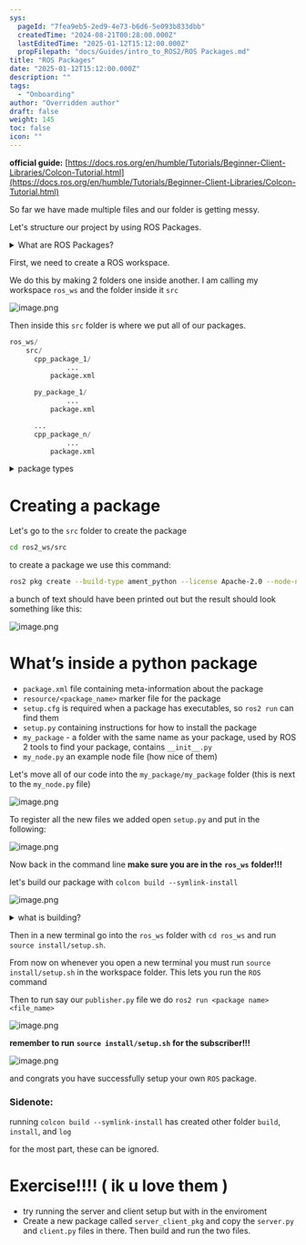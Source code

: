 ```yaml
---
sys:
  pageId: "7fea9eb5-2ed9-4e73-b6d6-5e093b833dbb"
  createdTime: "2024-08-21T00:28:00.000Z"
  lastEditedTime: "2025-01-12T15:12:00.000Z"
  propFilepath: "docs/Guides/intro_to_ROS2/ROS Packages.md"
title: "ROS Packages"
date: "2025-01-12T15:12:00.000Z"
description: ""
tags:
  - "Onboarding"
author: "Overridden author"
draft: false
weight: 145
toc: false
icon: ""
---
```


**official guide:** [https://docs.ros.org/en/humble/Tutorials/Beginner-Client-Libraries/Colcon-Tutorial.html](https://docs.ros.org/en/humble/Tutorials/Beginner-Client-Libraries/Colcon-Tutorial.html)

So far we have made multiple files and our folder is getting messy.

Let's structure our project by using ROS Packages.

<details>

<summary>What are ROS Packages?</summary>

ROS Packages are, as the name implies, packages of code that are highly sharable between ROS developers.

They consist of a folder, `package.xml` file, and source code

```python
      cpp_package_1/
		      ... imagine much code files here ..
          package.xml
```

</details>

First, we need to create a ROS workspace.

We do this by making 2 folders one inside another. I am calling my workspace `ros_ws` and the folder inside it `src`

![image.png](https://prod-files-secure.s3.us-west-2.amazonaws.com/d518164a-d88e-44d1-a4ee-3adb3bd8bce0/70706947-fd18-4537-a67b-e12946812d31/image.png?X-Amz-Algorithm=AWS4-HMAC-SHA256&X-Amz-Content-Sha256=UNSIGNED-PAYLOAD&X-Amz-Credential=ASIAZI2LB4662M4QX2CF%2F20250528%2Fus-west-2%2Fs3%2Faws4_request&X-Amz-Date=20250528T081234Z&X-Amz-Expires=3600&X-Amz-Security-Token=IQoJb3JpZ2luX2VjEKj%2F%2F%2F%2F%2F%2F%2F%2F%2F%2FwEaCXVzLXdlc3QtMiJIMEYCIQDP1iwWNxD85klIZ4teVQubm3dQPDpSyQeQ806GA3b%2FNAIhAKC0lwOnQ5KUb2eahp3GWRtDitk14soyzhvudLOOOrgMKv8DCHAQABoMNjM3NDIzMTgzODA1IgyvBzRhdpP5bw8BHlEq3AML6NSDxTajiqy%2BH48qyMZlP9KKPQRfP4cLmjTx8Gx3AEa0CfyCgMiXp7ATcncg9cTOqdBPlaSOJ8bGh%2BaLDNowhIKWT3mzX3s9GtmvODbYd8gegUOMMCAoOoUDttsugKUU308WPgaO7i3jJrycWbD%2BDcVI8Cjz1yCof%2FjxxeY69q96IJfKooWovu2XFGgdjbmr2Tf11fV0ZUGHqPvxlETW2PpRElzRQfkScqZhXCCecqCS213yDEOR0GO8iTOqmThxnayHJu39EsOq%2BJEfBEWAUJj15IrmVynhrBh1y4tVZeU6ZW0u9fw7JUE9jDj5pvdfY5NzpcfgzRjYb1QOYA4g2xHvCzK1cb0%2BNGJuvWUNcA5pmlv3xyKXdylHXNt3r4q15CaOrPvd5dVG0bis8YvNaXdeDQZmNlHu0k6%2BSvZzwIFDWr9CnChX76b%2FdMv2BwzcLQ%2Bpd0u%2FWku2o%2FvUigzMm9iTcLg3pR7YoPPHS5XpftZhpXQfWWi8pXNuaEyT%2Bl0q1CU1TLr3IaoDV3duTR3bOJvzAfMJrpHdeUlYpNQB8OBHYWlLNWGaUt1Sq%2FsWxjo%2Fsr6Ctp2WHB1OYgaMHiAz%2F%2FcX3BudA2gJ0gWWq7FjuVMoaopEYr6MeS3EJTDq9drBBjqkAdx%2FQF5cfb7KEswm2CuDYKheZ5jwnCigHCloxCcvwdL%2BTY4eFn8blg73DgewGQMn7nErvj9msP36MFxhhIpbfQupqBYi44Nl5xqeaL0eyD%2Bs7%2BsS6omTQqE%2BJSNQlKhm9%2F18XdmYA3xDBG0irtdFicmSMMsfnTlBjHHA481p3lfTsoDuQ1jl6J9tC%2FvvOxlHeaEaV%2BvpI8qFUHTui0e7rMssbvyh&X-Amz-Signature=f874c5a2018ba3382f00968320bf8eeafe8af26258658a839359583152cf9558&X-Amz-SignedHeaders=host&x-id=GetObject)

Then inside this `src` folder is where we put all of our packages.

```python
ros_ws/
    src/
      cpp_package_1/
		      ...
          package.xml

      py_package_1/
		      ...
          package.xml

      ...
      cpp_package_n/
		      ...
          package.xml

```

<details>

<summary>package types</summary>

packages can be either `C++` or python.

the intern file structure is different for each but for this guide we will stick to creating python packages

</details>

# Creating a package

Let's go to the `src` folder to create the package

```bash
cd ros2_ws/src
```

to create a package we use this command:

```bash
ros2 pkg create --build-type ament_python --license Apache-2.0 --node-name my_node my_package
```

a bunch of text should have been printed out but the result should look something like this:

![image.png](https://prod-files-secure.s3.us-west-2.amazonaws.com/d518164a-d88e-44d1-a4ee-3adb3bd8bce0/e6cf1e3f-8512-4a3e-b131-079f800bf3e8/image.png?X-Amz-Algorithm=AWS4-HMAC-SHA256&X-Amz-Content-Sha256=UNSIGNED-PAYLOAD&X-Amz-Credential=ASIAZI2LB4662M4QX2CF%2F20250528%2Fus-west-2%2Fs3%2Faws4_request&X-Amz-Date=20250528T081234Z&X-Amz-Expires=3600&X-Amz-Security-Token=IQoJb3JpZ2luX2VjEKj%2F%2F%2F%2F%2F%2F%2F%2F%2F%2FwEaCXVzLXdlc3QtMiJIMEYCIQDP1iwWNxD85klIZ4teVQubm3dQPDpSyQeQ806GA3b%2FNAIhAKC0lwOnQ5KUb2eahp3GWRtDitk14soyzhvudLOOOrgMKv8DCHAQABoMNjM3NDIzMTgzODA1IgyvBzRhdpP5bw8BHlEq3AML6NSDxTajiqy%2BH48qyMZlP9KKPQRfP4cLmjTx8Gx3AEa0CfyCgMiXp7ATcncg9cTOqdBPlaSOJ8bGh%2BaLDNowhIKWT3mzX3s9GtmvODbYd8gegUOMMCAoOoUDttsugKUU308WPgaO7i3jJrycWbD%2BDcVI8Cjz1yCof%2FjxxeY69q96IJfKooWovu2XFGgdjbmr2Tf11fV0ZUGHqPvxlETW2PpRElzRQfkScqZhXCCecqCS213yDEOR0GO8iTOqmThxnayHJu39EsOq%2BJEfBEWAUJj15IrmVynhrBh1y4tVZeU6ZW0u9fw7JUE9jDj5pvdfY5NzpcfgzRjYb1QOYA4g2xHvCzK1cb0%2BNGJuvWUNcA5pmlv3xyKXdylHXNt3r4q15CaOrPvd5dVG0bis8YvNaXdeDQZmNlHu0k6%2BSvZzwIFDWr9CnChX76b%2FdMv2BwzcLQ%2Bpd0u%2FWku2o%2FvUigzMm9iTcLg3pR7YoPPHS5XpftZhpXQfWWi8pXNuaEyT%2Bl0q1CU1TLr3IaoDV3duTR3bOJvzAfMJrpHdeUlYpNQB8OBHYWlLNWGaUt1Sq%2FsWxjo%2Fsr6Ctp2WHB1OYgaMHiAz%2F%2FcX3BudA2gJ0gWWq7FjuVMoaopEYr6MeS3EJTDq9drBBjqkAdx%2FQF5cfb7KEswm2CuDYKheZ5jwnCigHCloxCcvwdL%2BTY4eFn8blg73DgewGQMn7nErvj9msP36MFxhhIpbfQupqBYi44Nl5xqeaL0eyD%2Bs7%2BsS6omTQqE%2BJSNQlKhm9%2F18XdmYA3xDBG0irtdFicmSMMsfnTlBjHHA481p3lfTsoDuQ1jl6J9tC%2FvvOxlHeaEaV%2BvpI8qFUHTui0e7rMssbvyh&X-Amz-Signature=545c59dff724008f68ccb896ba42253838f9e284d2d92fb9fab475606507ed81&X-Amz-SignedHeaders=host&x-id=GetObject)

# What’s inside a python package

- `package.xml` file containing meta-information about the package
- `resource/<package_name>` marker file for the package
- `setup.cfg` is required when a package has executables, so `ros2 run` can find them
- `setup.py` containing instructions for how to install the package
- `my_package` - a folder with the same name as your package, used by ROS 2 tools to find your package, contains `__init__.py`
- `my_node.py` an example node file (how nice of them)

Let's move all of our code into the `my_package/my_package` folder (this is next to the `my_node.py` file)

![image.png](https://prod-files-secure.s3.us-west-2.amazonaws.com/d518164a-d88e-44d1-a4ee-3adb3bd8bce0/9ce58f11-0da9-4d3e-b86d-506a9685d378/image.png?X-Amz-Algorithm=AWS4-HMAC-SHA256&X-Amz-Content-Sha256=UNSIGNED-PAYLOAD&X-Amz-Credential=ASIAZI2LB4662M4QX2CF%2F20250528%2Fus-west-2%2Fs3%2Faws4_request&X-Amz-Date=20250528T081234Z&X-Amz-Expires=3600&X-Amz-Security-Token=IQoJb3JpZ2luX2VjEKj%2F%2F%2F%2F%2F%2F%2F%2F%2F%2FwEaCXVzLXdlc3QtMiJIMEYCIQDP1iwWNxD85klIZ4teVQubm3dQPDpSyQeQ806GA3b%2FNAIhAKC0lwOnQ5KUb2eahp3GWRtDitk14soyzhvudLOOOrgMKv8DCHAQABoMNjM3NDIzMTgzODA1IgyvBzRhdpP5bw8BHlEq3AML6NSDxTajiqy%2BH48qyMZlP9KKPQRfP4cLmjTx8Gx3AEa0CfyCgMiXp7ATcncg9cTOqdBPlaSOJ8bGh%2BaLDNowhIKWT3mzX3s9GtmvODbYd8gegUOMMCAoOoUDttsugKUU308WPgaO7i3jJrycWbD%2BDcVI8Cjz1yCof%2FjxxeY69q96IJfKooWovu2XFGgdjbmr2Tf11fV0ZUGHqPvxlETW2PpRElzRQfkScqZhXCCecqCS213yDEOR0GO8iTOqmThxnayHJu39EsOq%2BJEfBEWAUJj15IrmVynhrBh1y4tVZeU6ZW0u9fw7JUE9jDj5pvdfY5NzpcfgzRjYb1QOYA4g2xHvCzK1cb0%2BNGJuvWUNcA5pmlv3xyKXdylHXNt3r4q15CaOrPvd5dVG0bis8YvNaXdeDQZmNlHu0k6%2BSvZzwIFDWr9CnChX76b%2FdMv2BwzcLQ%2Bpd0u%2FWku2o%2FvUigzMm9iTcLg3pR7YoPPHS5XpftZhpXQfWWi8pXNuaEyT%2Bl0q1CU1TLr3IaoDV3duTR3bOJvzAfMJrpHdeUlYpNQB8OBHYWlLNWGaUt1Sq%2FsWxjo%2Fsr6Ctp2WHB1OYgaMHiAz%2F%2FcX3BudA2gJ0gWWq7FjuVMoaopEYr6MeS3EJTDq9drBBjqkAdx%2FQF5cfb7KEswm2CuDYKheZ5jwnCigHCloxCcvwdL%2BTY4eFn8blg73DgewGQMn7nErvj9msP36MFxhhIpbfQupqBYi44Nl5xqeaL0eyD%2Bs7%2BsS6omTQqE%2BJSNQlKhm9%2F18XdmYA3xDBG0irtdFicmSMMsfnTlBjHHA481p3lfTsoDuQ1jl6J9tC%2FvvOxlHeaEaV%2BvpI8qFUHTui0e7rMssbvyh&X-Amz-Signature=23a044eaea98167c6f28857ed787f31a96a270d03ef99838663502d6df9cfa4e&X-Amz-SignedHeaders=host&x-id=GetObject)

To register all the new files we added open `setup.py` and put in the following:

![image.png](https://prod-files-secure.s3.us-west-2.amazonaws.com/d518164a-d88e-44d1-a4ee-3adb3bd8bce0/1cd7c262-4cae-4496-9d75-c178537d24a2/image.png?X-Amz-Algorithm=AWS4-HMAC-SHA256&X-Amz-Content-Sha256=UNSIGNED-PAYLOAD&X-Amz-Credential=ASIAZI2LB4662M4QX2CF%2F20250528%2Fus-west-2%2Fs3%2Faws4_request&X-Amz-Date=20250528T081234Z&X-Amz-Expires=3600&X-Amz-Security-Token=IQoJb3JpZ2luX2VjEKj%2F%2F%2F%2F%2F%2F%2F%2F%2F%2FwEaCXVzLXdlc3QtMiJIMEYCIQDP1iwWNxD85klIZ4teVQubm3dQPDpSyQeQ806GA3b%2FNAIhAKC0lwOnQ5KUb2eahp3GWRtDitk14soyzhvudLOOOrgMKv8DCHAQABoMNjM3NDIzMTgzODA1IgyvBzRhdpP5bw8BHlEq3AML6NSDxTajiqy%2BH48qyMZlP9KKPQRfP4cLmjTx8Gx3AEa0CfyCgMiXp7ATcncg9cTOqdBPlaSOJ8bGh%2BaLDNowhIKWT3mzX3s9GtmvODbYd8gegUOMMCAoOoUDttsugKUU308WPgaO7i3jJrycWbD%2BDcVI8Cjz1yCof%2FjxxeY69q96IJfKooWovu2XFGgdjbmr2Tf11fV0ZUGHqPvxlETW2PpRElzRQfkScqZhXCCecqCS213yDEOR0GO8iTOqmThxnayHJu39EsOq%2BJEfBEWAUJj15IrmVynhrBh1y4tVZeU6ZW0u9fw7JUE9jDj5pvdfY5NzpcfgzRjYb1QOYA4g2xHvCzK1cb0%2BNGJuvWUNcA5pmlv3xyKXdylHXNt3r4q15CaOrPvd5dVG0bis8YvNaXdeDQZmNlHu0k6%2BSvZzwIFDWr9CnChX76b%2FdMv2BwzcLQ%2Bpd0u%2FWku2o%2FvUigzMm9iTcLg3pR7YoPPHS5XpftZhpXQfWWi8pXNuaEyT%2Bl0q1CU1TLr3IaoDV3duTR3bOJvzAfMJrpHdeUlYpNQB8OBHYWlLNWGaUt1Sq%2FsWxjo%2Fsr6Ctp2WHB1OYgaMHiAz%2F%2FcX3BudA2gJ0gWWq7FjuVMoaopEYr6MeS3EJTDq9drBBjqkAdx%2FQF5cfb7KEswm2CuDYKheZ5jwnCigHCloxCcvwdL%2BTY4eFn8blg73DgewGQMn7nErvj9msP36MFxhhIpbfQupqBYi44Nl5xqeaL0eyD%2Bs7%2BsS6omTQqE%2BJSNQlKhm9%2F18XdmYA3xDBG0irtdFicmSMMsfnTlBjHHA481p3lfTsoDuQ1jl6J9tC%2FvvOxlHeaEaV%2BvpI8qFUHTui0e7rMssbvyh&X-Amz-Signature=6446fb71154796bf7d0bf74d9f03638fa8d882334388d977446b064c87402fb4&X-Amz-SignedHeaders=host&x-id=GetObject)

Now back in the command line **make sure you are in the** **`ros_ws`** **folder!!!**

let's build our package with `colcon build --symlink-install`

![image.png](https://prod-files-secure.s3.us-west-2.amazonaws.com/d518164a-d88e-44d1-a4ee-3adb3bd8bce0/2f2a0d27-b173-48fd-b189-5f5c0ce65619/image.png?X-Amz-Algorithm=AWS4-HMAC-SHA256&X-Amz-Content-Sha256=UNSIGNED-PAYLOAD&X-Amz-Credential=ASIAZI2LB4662M4QX2CF%2F20250528%2Fus-west-2%2Fs3%2Faws4_request&X-Amz-Date=20250528T081234Z&X-Amz-Expires=3600&X-Amz-Security-Token=IQoJb3JpZ2luX2VjEKj%2F%2F%2F%2F%2F%2F%2F%2F%2F%2FwEaCXVzLXdlc3QtMiJIMEYCIQDP1iwWNxD85klIZ4teVQubm3dQPDpSyQeQ806GA3b%2FNAIhAKC0lwOnQ5KUb2eahp3GWRtDitk14soyzhvudLOOOrgMKv8DCHAQABoMNjM3NDIzMTgzODA1IgyvBzRhdpP5bw8BHlEq3AML6NSDxTajiqy%2BH48qyMZlP9KKPQRfP4cLmjTx8Gx3AEa0CfyCgMiXp7ATcncg9cTOqdBPlaSOJ8bGh%2BaLDNowhIKWT3mzX3s9GtmvODbYd8gegUOMMCAoOoUDttsugKUU308WPgaO7i3jJrycWbD%2BDcVI8Cjz1yCof%2FjxxeY69q96IJfKooWovu2XFGgdjbmr2Tf11fV0ZUGHqPvxlETW2PpRElzRQfkScqZhXCCecqCS213yDEOR0GO8iTOqmThxnayHJu39EsOq%2BJEfBEWAUJj15IrmVynhrBh1y4tVZeU6ZW0u9fw7JUE9jDj5pvdfY5NzpcfgzRjYb1QOYA4g2xHvCzK1cb0%2BNGJuvWUNcA5pmlv3xyKXdylHXNt3r4q15CaOrPvd5dVG0bis8YvNaXdeDQZmNlHu0k6%2BSvZzwIFDWr9CnChX76b%2FdMv2BwzcLQ%2Bpd0u%2FWku2o%2FvUigzMm9iTcLg3pR7YoPPHS5XpftZhpXQfWWi8pXNuaEyT%2Bl0q1CU1TLr3IaoDV3duTR3bOJvzAfMJrpHdeUlYpNQB8OBHYWlLNWGaUt1Sq%2FsWxjo%2Fsr6Ctp2WHB1OYgaMHiAz%2F%2FcX3BudA2gJ0gWWq7FjuVMoaopEYr6MeS3EJTDq9drBBjqkAdx%2FQF5cfb7KEswm2CuDYKheZ5jwnCigHCloxCcvwdL%2BTY4eFn8blg73DgewGQMn7nErvj9msP36MFxhhIpbfQupqBYi44Nl5xqeaL0eyD%2Bs7%2BsS6omTQqE%2BJSNQlKhm9%2F18XdmYA3xDBG0irtdFicmSMMsfnTlBjHHA481p3lfTsoDuQ1jl6J9tC%2FvvOxlHeaEaV%2BvpI8qFUHTui0e7rMssbvyh&X-Amz-Signature=07071bc241dbf1769028bc33bb9bed74195e215e2202c00259dc8c5d87b5a7d4&X-Amz-SignedHeaders=host&x-id=GetObject)

<details>

<summary>what is building?</summary>

if you are a CS major at Rose-Hulman you will learn the answer to this in CSSE132

but TLDR; is it combines all the code files into one program that can be run easily 

</details>

Then in a new terminal go into the `ros_ws` folder with `cd ros_ws` and run `source install/setup.sh`. 

From now on whenever you open a new terminal you must run `source install/setup.sh` in the workspace folder. This lets you run the `ROS` command

Then to run say our `publisher.py` file we do `ros2 run <package name> <file_name>`

![image.png](https://prod-files-secure.s3.us-west-2.amazonaws.com/d518164a-d88e-44d1-a4ee-3adb3bd8bce0/4f4b1219-3a44-4632-aa0a-ce3471699f59/image.png?X-Amz-Algorithm=AWS4-HMAC-SHA256&X-Amz-Content-Sha256=UNSIGNED-PAYLOAD&X-Amz-Credential=ASIAZI2LB4662M4QX2CF%2F20250528%2Fus-west-2%2Fs3%2Faws4_request&X-Amz-Date=20250528T081234Z&X-Amz-Expires=3600&X-Amz-Security-Token=IQoJb3JpZ2luX2VjEKj%2F%2F%2F%2F%2F%2F%2F%2F%2F%2FwEaCXVzLXdlc3QtMiJIMEYCIQDP1iwWNxD85klIZ4teVQubm3dQPDpSyQeQ806GA3b%2FNAIhAKC0lwOnQ5KUb2eahp3GWRtDitk14soyzhvudLOOOrgMKv8DCHAQABoMNjM3NDIzMTgzODA1IgyvBzRhdpP5bw8BHlEq3AML6NSDxTajiqy%2BH48qyMZlP9KKPQRfP4cLmjTx8Gx3AEa0CfyCgMiXp7ATcncg9cTOqdBPlaSOJ8bGh%2BaLDNowhIKWT3mzX3s9GtmvODbYd8gegUOMMCAoOoUDttsugKUU308WPgaO7i3jJrycWbD%2BDcVI8Cjz1yCof%2FjxxeY69q96IJfKooWovu2XFGgdjbmr2Tf11fV0ZUGHqPvxlETW2PpRElzRQfkScqZhXCCecqCS213yDEOR0GO8iTOqmThxnayHJu39EsOq%2BJEfBEWAUJj15IrmVynhrBh1y4tVZeU6ZW0u9fw7JUE9jDj5pvdfY5NzpcfgzRjYb1QOYA4g2xHvCzK1cb0%2BNGJuvWUNcA5pmlv3xyKXdylHXNt3r4q15CaOrPvd5dVG0bis8YvNaXdeDQZmNlHu0k6%2BSvZzwIFDWr9CnChX76b%2FdMv2BwzcLQ%2Bpd0u%2FWku2o%2FvUigzMm9iTcLg3pR7YoPPHS5XpftZhpXQfWWi8pXNuaEyT%2Bl0q1CU1TLr3IaoDV3duTR3bOJvzAfMJrpHdeUlYpNQB8OBHYWlLNWGaUt1Sq%2FsWxjo%2Fsr6Ctp2WHB1OYgaMHiAz%2F%2FcX3BudA2gJ0gWWq7FjuVMoaopEYr6MeS3EJTDq9drBBjqkAdx%2FQF5cfb7KEswm2CuDYKheZ5jwnCigHCloxCcvwdL%2BTY4eFn8blg73DgewGQMn7nErvj9msP36MFxhhIpbfQupqBYi44Nl5xqeaL0eyD%2Bs7%2BsS6omTQqE%2BJSNQlKhm9%2F18XdmYA3xDBG0irtdFicmSMMsfnTlBjHHA481p3lfTsoDuQ1jl6J9tC%2FvvOxlHeaEaV%2BvpI8qFUHTui0e7rMssbvyh&X-Amz-Signature=081df407cbdd8405f130637fdaf877fdbf3dbe3de9dba84b414dc69c9f941457&X-Amz-SignedHeaders=host&x-id=GetObject)

**remember to run** **`source install/setup.sh`** **for the subscriber!!!**

![image.png](https://prod-files-secure.s3.us-west-2.amazonaws.com/d518164a-d88e-44d1-a4ee-3adb3bd8bce0/02121119-dad4-49ec-8356-c956108b4243/image.png?X-Amz-Algorithm=AWS4-HMAC-SHA256&X-Amz-Content-Sha256=UNSIGNED-PAYLOAD&X-Amz-Credential=ASIAZI2LB4662M4QX2CF%2F20250528%2Fus-west-2%2Fs3%2Faws4_request&X-Amz-Date=20250528T081234Z&X-Amz-Expires=3600&X-Amz-Security-Token=IQoJb3JpZ2luX2VjEKj%2F%2F%2F%2F%2F%2F%2F%2F%2F%2FwEaCXVzLXdlc3QtMiJIMEYCIQDP1iwWNxD85klIZ4teVQubm3dQPDpSyQeQ806GA3b%2FNAIhAKC0lwOnQ5KUb2eahp3GWRtDitk14soyzhvudLOOOrgMKv8DCHAQABoMNjM3NDIzMTgzODA1IgyvBzRhdpP5bw8BHlEq3AML6NSDxTajiqy%2BH48qyMZlP9KKPQRfP4cLmjTx8Gx3AEa0CfyCgMiXp7ATcncg9cTOqdBPlaSOJ8bGh%2BaLDNowhIKWT3mzX3s9GtmvODbYd8gegUOMMCAoOoUDttsugKUU308WPgaO7i3jJrycWbD%2BDcVI8Cjz1yCof%2FjxxeY69q96IJfKooWovu2XFGgdjbmr2Tf11fV0ZUGHqPvxlETW2PpRElzRQfkScqZhXCCecqCS213yDEOR0GO8iTOqmThxnayHJu39EsOq%2BJEfBEWAUJj15IrmVynhrBh1y4tVZeU6ZW0u9fw7JUE9jDj5pvdfY5NzpcfgzRjYb1QOYA4g2xHvCzK1cb0%2BNGJuvWUNcA5pmlv3xyKXdylHXNt3r4q15CaOrPvd5dVG0bis8YvNaXdeDQZmNlHu0k6%2BSvZzwIFDWr9CnChX76b%2FdMv2BwzcLQ%2Bpd0u%2FWku2o%2FvUigzMm9iTcLg3pR7YoPPHS5XpftZhpXQfWWi8pXNuaEyT%2Bl0q1CU1TLr3IaoDV3duTR3bOJvzAfMJrpHdeUlYpNQB8OBHYWlLNWGaUt1Sq%2FsWxjo%2Fsr6Ctp2WHB1OYgaMHiAz%2F%2FcX3BudA2gJ0gWWq7FjuVMoaopEYr6MeS3EJTDq9drBBjqkAdx%2FQF5cfb7KEswm2CuDYKheZ5jwnCigHCloxCcvwdL%2BTY4eFn8blg73DgewGQMn7nErvj9msP36MFxhhIpbfQupqBYi44Nl5xqeaL0eyD%2Bs7%2BsS6omTQqE%2BJSNQlKhm9%2F18XdmYA3xDBG0irtdFicmSMMsfnTlBjHHA481p3lfTsoDuQ1jl6J9tC%2FvvOxlHeaEaV%2BvpI8qFUHTui0e7rMssbvyh&X-Amz-Signature=0abb4c0730e877bc8db1d83850cb637865062439e6f91e893db0d85d95a01fc7&X-Amz-SignedHeaders=host&x-id=GetObject)

and congrats you have successfully setup your own `ROS` package.

### Sidenote:

running `colcon build --symlink-install` has created other folder `build`, `install`, and `log`

for the most part, these can be ignored.

# Exercise!!!! ( ik u love them )

- try running the server and client setup but with in the enviroment
- Create a new package called `server_client_pkg` and copy the `server.py` and `client.py` files in there. Then build and run the two files.
